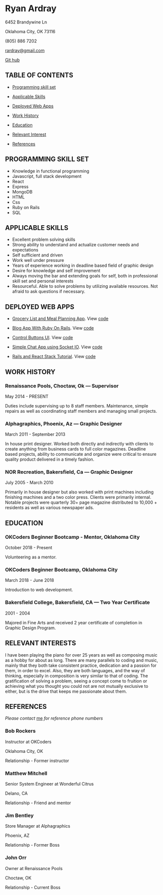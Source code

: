 # Ryan Ardray

6452 Brandywine Ln

Oklahoma City, OK 73116

(805) 886 7202

rardray@gmail.com

[Git hub](https://github.com/rardray)

## TABLE OF CONTENTS

- [Programming skill set](#programming-skill-set)

- [Applicable Skills](#applicable-skills)

- [Deployed Web Apps](#deployed-web-apps)

- [Work History](#work-history)

- [Education](#education)

- [Relevant Interest](#relevant-interests)

- [References](#references)

## PROGRAMMING SKILL SET

- Knowledge in functional programming
- Javascript, full stack development
- React
- Express
- MongoDB
- HTML
- Css
- Ruby on Rails
- SQL

## APPLICABLE SKILLS

- Excellent problem solving skills
- Strong ability to understand and actualize customer needs and expectations
- Self sufficient and driven
- Work well under pressure
- Years of experience working in deadline based field of graphic design
- Desire for knowledge and self improvement
- Always moving the bar and extending goals for self, both in professional skill set and personal interests
- Resourceful. Able to solve problems by utilizing available resources. Not afraid to ask questions if necessary.

## DEPLOYED WEB APPS

- [Grocery List and Meal Planning App](https://evening-shelf-20638.herokuapp.com). View [code](https://github.com/rardray/grocery-list-using-walmart-open-api)

- [Blog App With Ruby On Rails](https://fast-beyond-71498.herokuapp.com). View [code](https://github.com/rardray/JAN_2019_RAILS_PG_ONLY_WEB_APP)

- [Control Buttons UI](https://quiet-beyond-57373.herokuapp.com). View [code](https://github.com/rardray/RGBA_SLIDERS)

- [Simple Chat App using Socket IO](https://secret-cliffs-68362.herokuapp.com). View [code](https://github.com/rardray/JUN2018-Simple-Chat-Using-socket.io)

- [Rails and React Stack Tutorial](https://warm-plateau-97620.herokuapp.com). View [code](https://github.com/rardray/JAN2019_RAILS_PG_REACT_STACK)

## WORK HISTORY

### Renaissance Pools, Choctaw, Ok — Supervisor

May 2014 - PRESENT

Duties include supervising up to 8 staff members. Maintenance, simple repairs as well as coordinating staff members and managing small projects.

### Alphagraphics, Phoenix, Az — Graphic Designer

March 2011 - September 2013

In house print designer. Worked both directly and indirectly with clients to create anything from business cards to full color magazines. Deadline based projects, ability to communicate and organize were critical to ensure quality product delivered in a timely fashion.

### NOR Recreation, Bakersfield, Ca — Graphic Designer

July 2005 - March 2010

Primarily in house designer but also worked with print machines including finishing machines and a two color press. Clients were primarily internal. Notable projects were quarterly 30+ page magazine distributed to 10,000 + residents as well as various newspaper ads.

## EDUCATION

### OKCoders Beginner Bootcamp - Mentor, Oklahoma City

October 2018 - Present

Volunteering as a mentor.

### OKCoders Beginner Bootcamp, Oklahoma City

March 2018 - June 2018

Introduction to web development.

### Bakersfield College, Bakersfield, CA — Two Year Certificate

2001 - 2004

Majored in Fine Arts and received 2 year certificate of completion in Graphic Design Program.

## RELEVANT INTERESTS

I have been playing the piano for over 25 years as well as composing music as a hobby for about as long. There are many parallels to coding and music, mainly that they both take consistent practice, dedication and a passion for them, in order to excel. Also, they are both languages, and the way of thinking, especially in composition is very similar to that of coding. The gratification of solving a problem, seeing a concept come to fruition or achieving what you thought you could not are not mutually exclusive to either, but is the drive that keeps me passionate about them.

## REFERENCES

_Please contact_ [me](mailto:rardray@gmail.com) _for reference phone numbers_

### Bob Rockers

Instructor at OKCoders

Oklahoma City, OK

Relationship - Former instructor

### Matthew Mitchell

Senior System Engineer at Wonderful Citrus

Delano, CA

Relationship - Friend and mentor

### Jim Bentley

Store Manager at Alphagraphics

Phoenix, AZ

Relationship - Former Boss

### John Orr

Owner at Renaissance Pools

Choctaw, OK

Relationship - Current Boss
